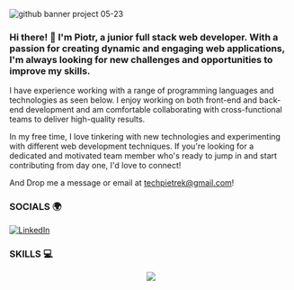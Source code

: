 

<!--
**Pietrek1989/Pietrek1989** is a ✨ _special_ ✨ repository because its `README.md` (this file) appears on your GitHub profile.

Here are some ideas to get you started:

- 🔭 I’m currently working on ...
- 🌱 I’m currently learning ...
- 👯 I’m looking to collaborate on ...
- 🤔 I’m looking for help with ...
- 💬 Ask me about ...
- 📫 How to reach me: ...
- 😄 Pronouns: ...
- ⚡ Fun fact: ...
-->

![github banner project 05-23](https://github.com/Pietrek1989/Pietrek1989/assets/68666992/f13a3ab9-331d-4243-abe1-14ffeb23cfe3)
### Hi there! 👋  I'm Piotr, a junior full stack web developer. With a passion for creating dynamic and engaging web applications, I'm always looking for new challenges and opportunities to improve my skills.

I have experience working with a range of programming languages and technologies as seen below.
I enjoy working on both front-end and back-end development and am comfortable collaborating with cross-functional teams to deliver high-quality results.

In my free time, I love tinkering with new technologies and experimenting with different web development techniques. If you're looking for a dedicated and motivated team member who's ready to jump in and start contributing from day one, I'd love to connect!

And Drop me a message or email at techpietrek@gmail.com!

### SOCIALS 🌍
[![LinkedIn](https://skillicons.dev/icons?i=linkedin)](https://www.linkedin.com/in/piotr-rodzen-a60501158/)


### SKILLS :computer:


<p align="center">
  <a href="https://skillicons.dev">
    <img src="https://skillicons.dev/icons?i=css,html,bootstrap,js,ts,react,nodejs,express,redux,postman,mongodb,postgres,xd,ae,ps,pr,discord,bots,github" />
  </a>
</p>


